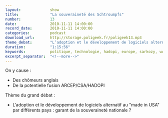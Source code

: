 ```yaml
---
layout:             show
title:              "La souveraineté des Schtroumpfs"
number:             13
date:               2010-11-11 14:00:00
record_date:        2010-11-11 14:00:00
categories:         podcast
download_url:       http://storage.poligeek.fr/poligeek13.mp3
theme_debat:        "L’adoption et le développement de logiciels alternatif au \"made in USA\" par différents pays : garant de la souveraineté nationale ?"
duration:           "1:15:56"
keywords:           politique, technologie, hadopi, europe, sarkozy, woerth, bettencourt, identitee, nationale, free, iphone
excerpt_separator:  "<!--more-->"
---
```



On y cause :

- Des chômeurs anglais
- De la potentielle fusion ARCEP/CSA/HADOPI

Thème du grand débat :

- L’adoption et le développement de logiciels alternatif au "made in USA" par différents pays : garant de la souveraineté nationale ?
